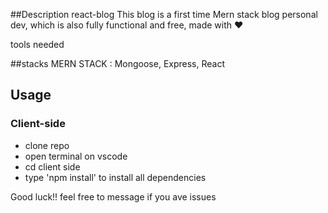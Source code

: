 ##Description react-blog
This blog is a first time Mern stack blog personal dev, which is also fully functional and free, made with ❤️ 

tools needed
 
##stacks
MERN STACK : Mongoose, Express, React 

## Usage

### Client-side

- clone repo
- open terminal on vscode 
- cd client side 
- type 'npm install' to install all dependencies 

Good luck!!
feel free to message if you ave issues
